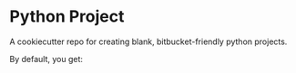 # Python Project 

A cookiecutter repo for creating blank, bitbucket-friendly python projects. 

By default, you get:


